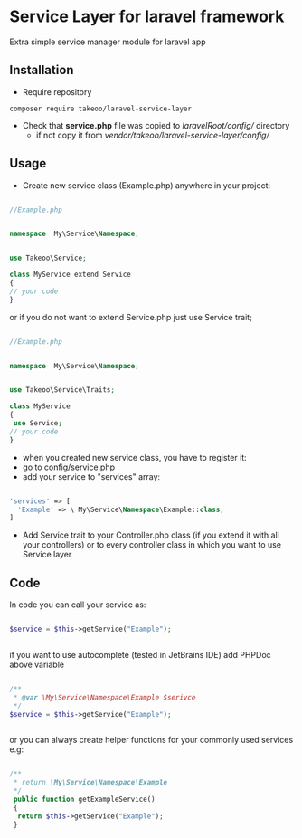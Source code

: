 # Service Layer for laravel framework

Extra simple service manager module for laravel app

## Installation

- Require repository
 ```code
 composer require takeoo/laravel-service-layer
 ```

 - Check that **service.php** file was copied to *laravelRoot/config/* directory
    -  if not copy it from *vendor/takeoo/laravel-service-layer/config/*   



## Usage

 - Create new service class (Example.php) anywhere in your project:
```php

//Example.php


namespace  My\Service\Namespace;


use Takeoo\Service;

class MyService extend Service
{
// your code 
}

```
or if you do not want to extend Service.php just use Service trait;

```php

//Example.php


namespace  My\Service\Namespace;


use Takeoo\Service\Traits;

class MyService 
{
 use Service;
// your code 
}

```

- when you created new service class, you have to register it:
 - go to config/service.php
 - add your service to "services" array:
 
```php

'services' => [
  'Example' => \ My\Service\Namespace\Example::class,
]
```


- Add Service trait to your Controller.php class (if you extend it  with all your controllers) or to every controller
 class in which you want to use Service layer

## Code

In code you can call your service as:

```php

$service = $this->getService("Example");
             
```

if you want to use autocomplete (tested in JetBrains IDE) add PHPDoc above variable 

```php

/**
 * @var \My\Service\Namespace\Example $serivce
 */
$service = $this->getService("Example");
             
```

or you can always create helper functions for your commonly used services e.g: 



```php

/**
 * return \My\Service\Namespace\Example
 */
 public function getExampleService()
 {
  return $this->getService("Example");
 }             

```



